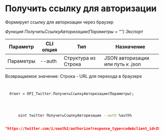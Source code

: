 ﻿---
sidebar_position: 1
---

# Получить ссылку для авторизации
 Формирует ссылку для авторизации через браузер


*Функция ПолучитьСсылкуАвторизации(Параметры = "") Экспорт*

  | Параметр | CLI опция | Тип | Назначение |
  |-|-|-|-|
  | Параметры | --auth | Структура из Строка | JSON авторизации или путь к .json |

  
  Возвращаемое значение:   Строка -  URL для перехода в браузере

```bsl title="Пример кода"
	
  
  Ответ = OPI_Twitter.ПолучитьСсылкуАвторизации(Параметры);
  
	
```

```sh title="Пример команды CLI"
    
      oint twitter ПолучитьСсылкуАвторизации --auth %auth%

```


```json title="Результат"

"https://twitter.com/i/oauth2/authorize?response_type=code&client_id=ZG1vSmxlVTJXYi05M2c0ek9iV246MTpjaQ&redirect_uri=https%3A%2F%2Fapi.athenaeum.digital%2Fopi%2Fhs%2Ftwitter&scope=tweet.read%20tweet.write%20tweet.moderate.write%20users.read%20follows.read%20follows.write%20offline.access%20space.read%20mute.read%20mute.write%20like.read%20like.write%20list.read%20list.write%20block.read%20block.write%20bookmark.read%20bookmark.write&state=state&code_challenge=challenge&code_challenge_method=plain"

```
